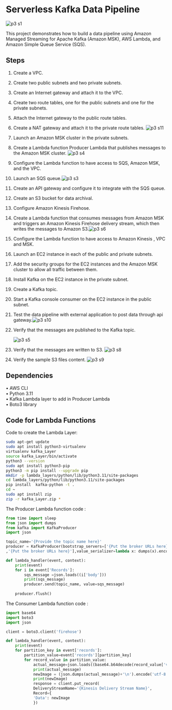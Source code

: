 # Serverless Kafka Data Pipeline
![p3 s1](https://github.com/Souvik7861/PROJECTS/assets/120063616/45cffae8-ffff-4536-9511-c1d547678c68)

This project demonstrates how to build a data pipeline using Amazon Managed Streaming for Apache Kafka (Amazon MSK), AWS Lambda, and Amazon Simple Queue Service (SQS).

## Steps
1. Create a VPC.
2. Create two public subnets and two private subnets.
3. Create an Internet gateway and attach it to the VPC.
4. Create two route tables, one for the public subnets and one for the private subnets. 
5. Attach the Internet gateway to the public route tables.
6. Create a NAT gateway and attach it to the private route tables.
![p3 s11](https://github.com/Souvik7861/PROJECTS/assets/120063616/bfe5daf3-f33b-4192-a61f-7491d496087b)
7. Launch an Amazon MSK cluster in the private subnets.
8. Create a Lambda function Producer Lambda that publishes messages to the Amazon MSK cluster.
![p3 s4](https://github.com/Souvik7861/PROJECTS/assets/120063616/53a3ddfb-4aee-403e-a285-6412e72c3811)
9. Configure the Lambda function to have access to SQS, Amazon MSK, and the VPC.
10. Launch an SQS queue.![p3 s3](https://github.com/Souvik7861/PROJECTS/assets/120063616/a5be47d2-66f4-40c9-af9b-e1f9af2db2d3)

11. Create an API gateway and configure it to integrate with the SQS queue.
12. Create an S3 bucket for data archival.
13. Configure Amazon Kinesis Firehose.
14. Create a Lambda function that consumes messages from Amazon MSK and triggers an Amazon Kinesis Firehose delivery stream, which then writes the messages to Amazon S3.![p3 s6](https://github.com/Souvik7861/PROJECTS/assets/120063616/06d766f8-9d35-4456-afb5-35800d9dbf63)

15. Configure the Lambda function to have access to Amazon Kinesis , VPC and MSK.
16. Launch an EC2 instance in each of the public and private subnets.
17. Add the security groups for the EC2 instances and the Amazon MSK cluster to allow all traffic between them.
18. Install Kafka on the EC2 instance in the private subnet.
19. Create a Kafka topic.
20. Start a Kafka console consumer on the EC2 instance in the public subnet.
21. Test the data pipeline with external application to post data through api gateway.![p3 s10](https://github.com/Souvik7861/PROJECTS/assets/120063616/014b0b16-f9ab-4188-bc27-090dcd2e6c88)

22. Verify that the messages are published to the Kafka topic.
    
	![p3 s5](https://github.com/Souvik7861/PROJECTS/assets/120063616/b96a2bc9-2ed8-4800-9b88-0877be9baf5b)

23. Verify that the messages are written to S3.
![p3 s8](https://github.com/Souvik7861/PROJECTS/assets/120063616/bfdef04d-6beb-4fe4-a9f0-0cd59e129f44)
24. Verify the sample S3 files content.
![p3 s9](https://github.com/Souvik7861/PROJECTS/assets/120063616/83b97412-ee35-4c9f-b34d-dc213123bb5f)


## Dependencies
• AWS CLI   
• Python 3.11   
• Kafka Lambda layer to add in Producer Lambda  
• Boto3 library  

## Code for Lambda Functions

Code to create the Lambda Layer:
```bash
sudo apt-get update
sudo apt install python3-virtualenv
virtualenv kafka_Layer
source kafka_Layer/bin/activate
python3 --version  
sudo apt install python3-pip
python3 -m pip install --upgrade pip
mkdir -p lambda_layers/python/lib/python3.11/site-packages
cd lambda_layers/python/lib/python3.11/site-packages
pip install  kafka-python -t .
cd ~
sudo apt install zip
zip -r kafka_Layer.zip *
```

The Producer Lambda function code :

```python
from time import sleep
from json import dumps
from kafka import KafkaProducer
import json

topic_name='{Provide the topic name here}'
producer = KafkaProducer(bootstrap_servers=['{Put the broker URLs here}'
,'{Put the broker URLs here}'],value_serializer=lambda x: dumps(x).encode('utf-8'))

def lambda_handler(event, context):
    print(event)
    for i in event['Records']:
        sqs_message =json.loads((i['body']))
        print(sqs_message)
        producer.send(topic_name, value=sqs_message)
    
    producer.flush()
```
The Consumer Lambda function code :
```python
import base64
import boto3
import json

client = boto3.client('firehose')

def lambda_handler(event, context):
	print(event)
	for partition_key in event['records']:
		partition_value=event['records'][partition_key]
		for record_value in partition_value:
			actual_message=json.loads((base64.b64decode(record_value['value'])).decode('utf-8'))
			print(actual_message)
			newImage = (json.dumps(actual_message)+'\n').encode('utf-8')
			print(newImage)
			response = client.put_record(
			DeliveryStreamName='{Kinesis Delivery Stream Name}',
			Record={
			'Data': newImage
			})
```

